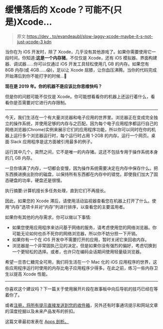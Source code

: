 # 缓慢落后的 Xcode？可能不(只是)Xcode…

> 原文:[https://dev . to/evandeaubl/slow-laggy-xcode-maybe-it-s-not-just-xcode-3 kdn](https://dev.to/evandeaubl/slow-laggy-xcode-maybe-it-s-not-just-xcode-3kdn)

当你在为 iOS 开发时，除了 Xcode，几乎没有其他游戏了。如果你需要使用它一段时间，你知道:**这是一个内存猪**。不仅仅是 Xcode，还有 iOS 模拟器、界面构建器、调试器……你可以仅通过 iOS 开发工具轻松使用几 GB 的内存。如果您有 8GB 内存(或 4GB……😱)，足以让 Xcode 屈膝，让你血压沸腾。当你的代码完成开始滞后到你不能打字的时候…🤬

**现在是 2019 年。你的机器不是应该比你思维快吗？**

但是你的问题可能不仅仅是 Xcode。你可能想看看你的机器上还运行着什么，看看你是否需要对它进行内存限制。

* * *

今天，我们生活在一个有大量浏览器和电子应用的世界里。浏览器正在变成完全独立的操作系统，并使用足够的内存与之匹配。因为每个电子应用程序都运行自己的网络浏览器(Chrome)实例来展示它们的应用程序功能，所以你可以同时在你的机器上运行多个浏览器运行时，每个运行时占用 1-2GB 的内存。运行一个网页。桌面 Slack 应用程序是这方面被引用最多的例子。

运行其中几个，突然之间，它不是唯一的内存猪。这还不包括专用于操作系统本身的几 GB 内存。

一旦你填满了内存，一切都会变慢，因为操作系统需要决定在内存中保存什么。把东西换进换出到你的磁盘，以保持所有东西都在内存中的错觉。即使我们加大了固态硬盘的功率，硬盘还是很慢。

执行摘要:计算机擅长多任务处理，直到它们不再擅长。

因此，如果您的 Xcode 滞后，请使用活动监视器查看您在机器上打开了什么。使用“内存”选项卡并对“内存”列进行排序，以查看您的主要滥用者。

如果你有其他的内存需求，你可以做以下事情:

*   如果您使用应用程序来访问基于网络的服务，请考虑使用您的网络浏览器。你可能无论如何也杀不死你的网络浏览器，所以你不妨分担一下开销。
*   如果你有一个在 iOS 开发中不需要打开的应用，暂时关闭它来回收内存。
*   浏览器是一个非常固执己见的决定，但是如果你没有强烈的偏好，考虑切换到一个更轻松的选择。或者，也许只在编码会话期间使用轻量级浏览器。

希望一旦杏仁糖完全可用，我们将生活在一个 Mac 化的 iOS 应用程序的世界，这些应用程序运行时使用的内存比电子应用程序少得多。在此之前，练习一些内存卫生以提高 Xcode 性能。

* * *

你喜欢这个建议吗？下一篇关于使用展开片段在故事板中向后导航的技巧已经在等着你了。

或者[注册，将所有提示直接发送到您的收件箱](https://www.appsdissected.com/newsletter/)，另外还有时事通讯提示和网站文章的深度挖掘以及未来产品发布的折扣。

这篇文章最初发表在 [Apps 剖析。](https://www.appsdissected.com/slow-laggy-xcode-memory/)